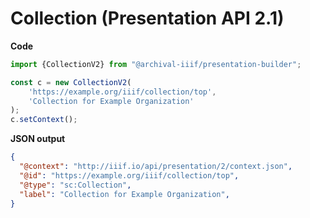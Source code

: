 # Collection (Presentation API 2.1)

**Code**

```typescript
import {CollectionV2} from "@archival-iiif/presentation-builder";

const c = new CollectionV2(
    'https://example.org/iiif/collection/top',
    'Collection for Example Organization'
);
c.setContext();
```

**JSON output**

```json
{
  "@context": "http://iiif.io/api/presentation/2/context.json",
  "@id": "https://example.org/iiif/collection/top",
  "@type": "sc:Collection",
  "label": "Collection for Example Organization",
}
```
